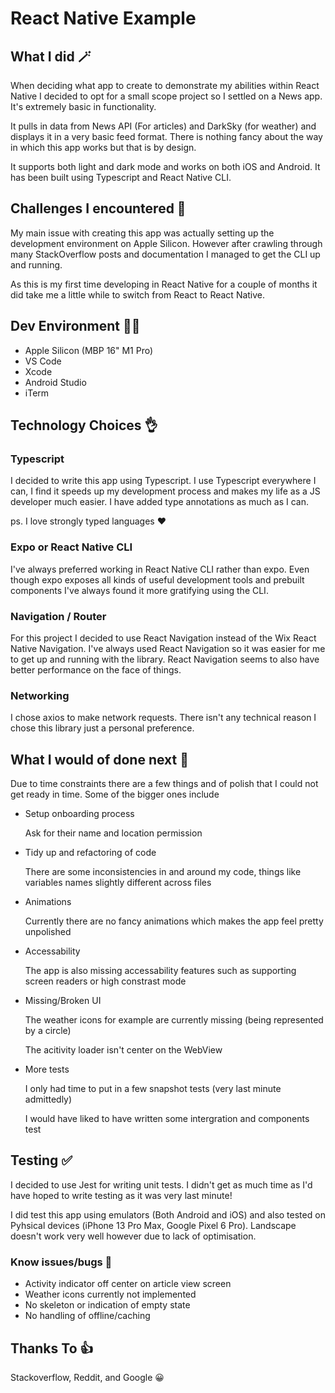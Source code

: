 # React Native Example

## What I did 🪄

When deciding what app to create to demonstrate my abilities within React Native I decided to opt for a small scope project so I settled on a News app. It's extremely basic in functionality.

It pulls in data from News API (For articles) and DarkSky (for weather) and displays it in a very basic feed format. There is nothing fancy about the way in which this app works but that is by design.

It supports both light and dark mode and works on both iOS and Android. It has been built using Typescript and React Native CLI.

## Challenges I encountered 🏁

My main issue with creating this app was actually setting up the development environment on Apple Silicon. However after crawling through many StackOverflow posts and documentation I managed to get the CLI up and running.

As this is my first time developing in React Native for a couple of months it did take me a little while to switch from React to React Native.

## Dev Environment 👨‍💻

- Apple Silicon (MBP 16" M1 Pro)
- VS Code
- Xcode
- Android Studio
- iTerm

## Technology Choices 👌

### Typescript

I decided to write this app using Typescript. I use Typescript everywhere I can, I find it speeds up my development process and makes my life as a JS developer much easier. I have added type annotations as much as I can.

ps. I love strongly typed languages ❤️

### Expo or React Native CLI

I've always preferred working in React Native CLI rather than expo. Even though expo exposes all kinds of useful development tools and prebuilt components I've always found it more gratifying using the CLI.

### Navigation / Router

For this project I decided to use React Navigation instead of the Wix React Native Navigation. I've always used React Navigation so it was easier for me to get up and running with the library. React Navigation seems to also have better performance on the face of things.

### Networking

I chose axios to make network requests. There isn't any technical reason I chose this library just a personal preference.

## What I would of done next 👀

Due to time constraints there are a few things and of polish that I could not get ready in time. Some of the bigger ones include

- Setup onboarding process

  Ask for their name and location permission

- Tidy up and refactoring of code

  There are some inconsistencies in and around my code, things like variables names slightly different across files

- Animations

  Currently there are no fancy animations which makes the app feel pretty unpolished

- Accessability

  The app is also missing accessability features such as supporting screen readers or high constrast mode

- Missing/Broken UI

  The weather icons for example are currently missing (being represented by a circle)

  The acitivity loader isn't center on the WebView

- More tests

  I only had time to put in a few snapshot tests (very last minute admittedly)

  I would have liked to have written some intergration and components test

## Testing ✅

I decided to use Jest for writing unit tests. I didn't get as much time as I'd have hoped to write testing as it was very last minute!

I did test this app using emulators (Both Android and iOS) and also tested on Pyhsical devices (iPhone 13 Pro Max, Google Pixel 6 Pro). Landscape doesn't work very well however due to lack of optimisation.

### Know issues/bugs 🚩

- Activity indicator off center on article view screen
- Weather icons currently not implemented
- No skeleton or indication of empty state
- No handling of offline/caching

## Thanks To 👍️

Stackoverflow, Reddit, and Google 😀
